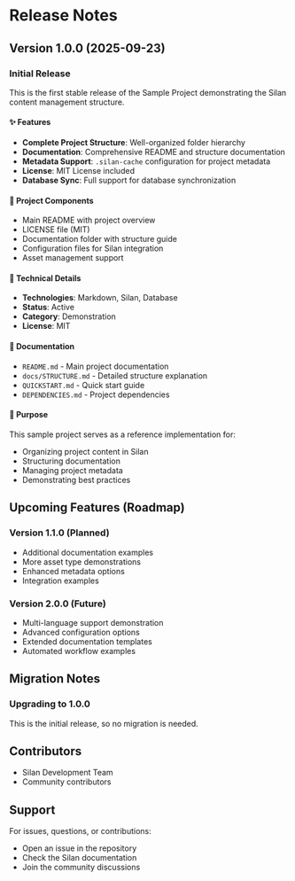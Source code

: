 # Release Notes

## Version 1.0.0 (2025-09-23)

### Initial Release

This is the first stable release of the Sample Project demonstrating the Silan content management structure.

#### ✨ Features

- **Complete Project Structure**: Well-organized folder hierarchy
- **Documentation**: Comprehensive README and structure documentation
- **Metadata Support**: `.silan-cache` configuration for project metadata
- **License**: MIT License included
- **Database Sync**: Full support for database synchronization

#### 📁 Project Components

- Main README with project overview
- LICENSE file (MIT)
- Documentation folder with structure guide
- Configuration files for Silan integration
- Asset management support

#### 🔧 Technical Details

- **Technologies**: Markdown, Silan, Database
- **Status**: Active
- **Category**: Demonstration
- **License**: MIT

#### 📝 Documentation

- `README.md` - Main project documentation
- `docs/STRUCTURE.md` - Detailed structure explanation
- `QUICKSTART.md` - Quick start guide
- `DEPENDENCIES.md` - Project dependencies

#### 🎯 Purpose

This sample project serves as a reference implementation for:
- Organizing project content in Silan
- Structuring documentation
- Managing project metadata
- Demonstrating best practices

## Upcoming Features (Roadmap)

### Version 1.1.0 (Planned)

- Additional documentation examples
- More asset type demonstrations
- Enhanced metadata options
- Integration examples

### Version 2.0.0 (Future)

- Multi-language support demonstration
- Advanced configuration options
- Extended documentation templates
- Automated workflow examples

## Migration Notes

### Upgrading to 1.0.0

This is the initial release, so no migration is needed.

## Contributors

- Silan Development Team
- Community contributors

## Support

For issues, questions, or contributions:
- Open an issue in the repository
- Check the Silan documentation
- Join the community discussions
